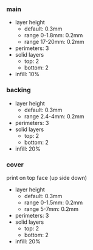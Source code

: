 ### main

- layer height 
  - default: 0.3mm
  - range 0-1.8mm: 0.2mm
  - range 17-20mm: 0.2mm
- perimeters: 3
- solid layers
  - top: 2
  - bottom: 2
- infill: 10%


### backing

- layer height 
  - default: 0.3mm
  - range 2.4-4mm: 0.2mm
- perimeters: 3
- solid layers
  - top: 2
  - bottom: 2
- infill: 20%


### cover

print on top face (up side down)

- layer height 
  - default: 0.3mm
  - range 0-1.5mm: 0.2mm
  - range 5-7mm: 0.2mm
- perimeters: 3
- solid layers
  - top: 2
  - bottom: 2
- infill: 20%


